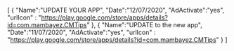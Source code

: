 [
  {
       "Name":"UPDATE YOUR APP",
       "Date":"12/07/2020",
       "AdActivate":"yes",
       "urlIcon" : "https://play.google.com/store/apps/details?id=com.mambayez.CMTips"
   },
  {
       "Name":"UPDATE to the new app",
       "Date":"11/07/2020",
       "AdActivate":"yes",
       "urlIcon" : "https://play.google.com/store/apps/details?id=com.mambayez.CMTips"
   }
]
